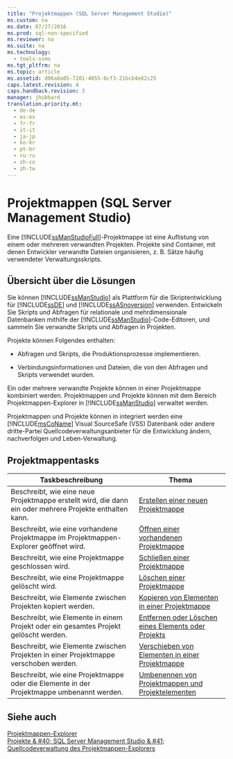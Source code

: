 ```yaml
---
title: "Projektmappen (SQL Server Management Studio)"
ms.custom: na
ms.date: 07/27/2016
ms.prod: sql-non-specified
ms.reviewer: na
ms.suite: na
ms.technology: 
  - tools-ssms
ms.tgt_pltfrm: na
ms.topic: article
ms.assetid: d06a8a05-7201-4055-8cf3-21bcb4e82c25
caps.latest.revision: 4
caps.handback.revision: 3
manager: jhubbard
translation.priority.mt: 
  - de-de
  - es-es
  - fr-fr
  - it-it
  - ja-jp
  - ko-kr
  - pt-br
  - ru-ru
  - zh-cn
  - zh-tw
---
```

# Projektmappen (SQL Server Management Studio)
Eine [!INCLUDE[ssManStudioFull](../content/includes/ssManStudioFull_md.md)]-Projektmappe ist eine Auflistung von einem oder mehreren verwandten Projekten. Projekte sind Container, mit denen Entwickler verwandte Dateien organisieren, z. B. Sätze häufig verwendeter Verwaltungsskripts.  
  
## Übersicht über die Lösungen  
Sie können [!INCLUDE[ssManStudio](../content/includes/ssManStudio_md.md)] als Plattform für die Skriptentwicklung für [!INCLUDE[ssDE](../content/includes/ssDE_md.md)] und [!INCLUDE[ssASnoversion](../content/includes/ssASnoversion_md.md)] verwenden. Entwickeln Sie Skripts und Abfragen für relationale und mehrdimensionale Datenbanken mithilfe der [!INCLUDE[ssManStudio](../content/includes/ssManStudio_md.md)]-Code-Editoren, und sammeln Sie verwandte Skripts und Abfragen in Projekten.  
  
Projekte können Folgendes enthalten:  
  
-   Abfragen und Skripts, die Produktionsprozesse implementieren.  
  
-   Verbindungsinformationen und Dateien, die von den Abfragen und Skripts verwendet wurden.  
  
Ein oder mehrere verwandte Projekte können in einer Projektmappe kombiniert werden. Projektmappen und Projekte können mit dem Bereich Projektmappen-Explorer in [!INCLUDE[ssManStudio](../content/includes/ssManStudio_md.md)] verwaltet werden.  
  
Projektmappen und Projekte können in integriert werden eine [!INCLUDE[msCoName](../content/includes/msCoName_md.md)] Visual SourceSafe (VSS) Datenbank oder andere dritte\-Partei Quellcodeverwaltungsanbieter für die Entwicklung ändern, nachverfolgen und Leben\-Verwaltung.  
  
## Projektmappentasks  
  
|Taskbeschreibung|Thema|  
|--------------------|---------|  
|Beschreibt, wie eine neue Projektmappe erstellt wird, die dann ein oder mehrere Projekte enthalten kann.|[Erstellen einer neuen Projektmappe](../content/Create-a-New-Solution.md)|  
|Beschreibt, wie eine vorhandene Projektmappe im Projektmappen-Explorer geöffnet wird.|[Öffnen einer vorhandenen Projektmappe](../content/Open-an-Existing-Solution.md)|  
|Beschreibt, wie eine Projektmappe geschlossen wird.|[Schließen einer Projektmappe](../content/Close-a-Solution.md)|  
|Beschreibt, wie eine Projektmappe gelöscht wird.|[Löschen einer Projektmappe](../content/Delete-a-Solution.md)|  
|Beschreibt, wie Elemente zwischen Projekten kopiert werden.|[Kopieren von Elementen in einer Projektmappe](../content/Copy-Items-in-a-Solution.md)|  
|Beschreibt, wie Elemente in einem Projekt oder ein gesamtes Projekt gelöscht werden.|[Entfernen oder Löschen eines Elements oder Projekts](../content/Remove-or-Delete-an-Item-or-Project.md)|  
|Beschreibt, wie Elemente zwischen Projekten in einer Projektmappe verschoben werden.|[Verschieben von Elementen in einer Projektmappe](../content/Move-Items-in-a-Solution.md)|  
|Beschreibt, wie eine Projektmappe oder die Elemente in der Projektmappe umbenannt werden.|[Umbenennen von Projektmappen und Projektelementen](../content/Rename-Solutions-and-Project-Items.md)|  
  
## Siehe auch  
[Projektmappen-Explorer](../content/Solution-Explorer.md)  
[Projekte & #40; SQL Server Management Studio & #41;](../content/Projects--SQL-Server-Management-Studio-.md)  
[Quellcodeverwaltung des Projektmappen-Explorers](https://msdn.microsoft.com/en-us/library/ms173879.aspx)  
  
